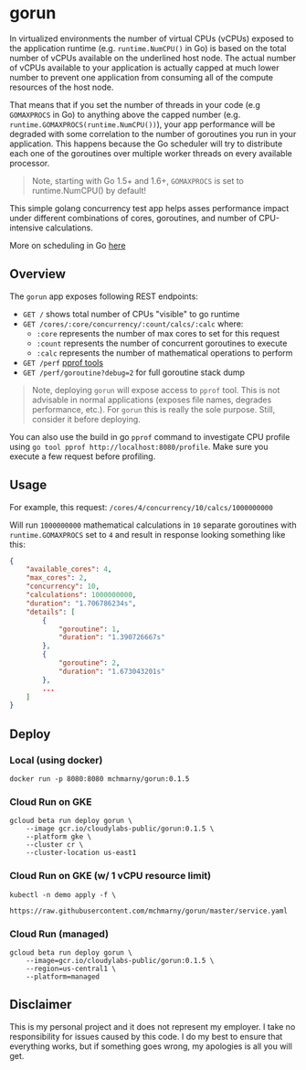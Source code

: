 # gorun

In virtualized environments the number of virtual CPUs (vCPUs) exposed to the application runtime (e.g. `runtime.NumCPU()` in Go) is based on the total number of vCPUs available on the underlined host node. The actual number of vCPUs available to your application is actually capped at much lower number to prevent one application from consuming all of the compute resources of the host node.

That means that if you set the number of threads in your code (e.g `GOMAXPROCS` in Go) to anything above the capped number (e.g. `runtime.GOMAXPROCS(runtime.NumCPU())`), your app performance will be degraded with some correlation to the number of goroutines you run in your application. This happens because the Go scheduler will try to distribute each one of the goroutines over multiple worker threads on every available processor.

> Note, starting with Go 1.5+ and 1.6+, `GOMAXPROCS` is set to runtime.NumCPU() by default!

This simple golang concurrency test app helps asses performance impact under different combinations of cores, goroutines, and number of CPU-intensive calculations.

More on scheduling in Go [here](https://www.ardanlabs.com/blog/2018/08/scheduling-in-go-part1.html)

## Overview

The `gorun` app exposes following REST endpoints:

* `GET /` shows total number of CPUs "visible" to go runtime
* `GET /cores/:core/concurrency/:count/calcs/:calc` where:
  * `:core` represents the number of max cores to set for this request
  * `:count` represents the number of concurrent goroutines to execute
  * `:calc` represents the number of mathematical operations to perform
* `GET /perf` [pprof tools](https://golang.org/pkg/runtime/pprof/)
* `GET /perf/goroutine?debug=2` for full goroutine stack dump

> Note, deploying `gorun` will expose access to `pprof` tool. This is not advisable in normal applications (exposes file names, degrades performance, etc.). For `gorun` this is really the sole purpose. Still, consider it before deploying.

You can also use the build in go `pprof` command to investigate CPU profile using
`go tool pprof http://localhost:8080/profile`. Make sure you execute a few request before profiling.

## Usage

For example, this request:
`/cores/4/concurrency/10/calcs/1000000000`

Will run `1000000000` mathematical calculations in `10` separate goroutines with `runtime.GOMAXPROCS` set to `4` and result in response looking something like this:

```json
{
    "available_cores": 4,
    "max_cores": 2,
    "concurrency": 10,
    "calculations": 1000000000,
    "duration": "1.706786234s",
    "details": [
        {
            "goroutine": 1,
            "duration": "1.390726667s"
        },
        {
            "goroutine": 2,
            "duration": "1.673043201s"
        },
        ...
    ]
}
```

## Deploy

### Local (using docker)

```shell
docker run -p 8080:8080 mchmarny/gorun:0.1.5
```

### Cloud Run on GKE

```shell
gcloud beta run deploy gorun \
    --image gcr.io/cloudylabs-public/gorun:0.1.5 \
    --platform gke \
    --cluster cr \
    --cluster-location us-east1
```

### Cloud Run on GKE (w/ 1 vCPU resource limit)

```shell
kubectl -n demo apply -f \
    https://raw.githubusercontent.com/mchmarny/gorun/master/service.yaml
```

### Cloud Run (managed)

```shell
gcloud beta run deploy gorun \
    --image=gcr.io/cloudylabs-public/gorun:0.1.5 \
    --region=us-central1 \
    --platform=managed
```

## Disclaimer

This is my personal project and it does not represent my employer. I take no responsibility for issues caused by this code. I do my best to ensure that everything works, but if something goes wrong, my apologies is all you will get.